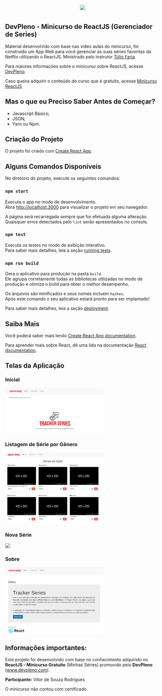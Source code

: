 <p align="center">
<img style="-webkit-user-select: none;padding: 10px;" src="https://sentry.io/_assets/logos/react-wordmark-b42c3682d2e7d4895ecd0f7071fa861ea33fc597332fba475c71ca5999d86eba.svg" height="120">
</p>

## DevPleno - Minicurso de ReactJS (Gerenciador de Series)

Material desenvolvido com base nas vídeo aulas do minicurso, foi construido um App Web para você gerenciar as suas séries favoritas da Netflix utilizando o ReactJS. Ministrado pelo instrutor [Túlio Faria](https://github.com/tuliofaria).

Para maiores informações sobre o minicurso sobre ReactJS, acesse [DevPleno](https://www.devpleno.com/).

Caso queira adquirir o conteúdo do curso que é gratuíto, acesse [Minicurso ReactJS](https://www.devpleno.com/serie-reactjs/)

## Mas o que eu Preciso Saber Antes de Começar?

- Javascript Básico;
- JSON;
- Yarn ou Npm.

## Criação do Projeto

O projeto foi criado com [Create React App](https://github.com/facebook/create-react-app).

## Alguns Comandos Disponíveis

No diretório do projeto, execute os seguintes comandos:

### `npm start`

Executa o app no modo de desenvolvimento.<br>
Abra [http://localhost:3000](http://localhost:3000) para visualizar o projeto em seu navegador.

A página será recarregada sempre que for efetuada alguma alteração.<br>
Quaisquer erros detectados pelo `lint` serão apresentados no console.

### `npm test`

Executa os testes no modo de exibição interativo.<br>
Para saber mais detalhes, leia a seção [running tests](https://facebook.github.io/create-react-app/docs/running-tests).

### `npm run build`

Gera o aplicativo para produção na pasta `build`.<br>
Ele agrupa corretamente todas as bibliotecas utilizadas no modo de produção e otimiza o build para obter o melhor desempenho.

Os arquivos são minificados e seus nomes incluem `hashes`.<br>
Após este comando o seu aplicativo estará pronto para ser implantado!

Para saber mais detalhes, leia a seção [deployment](https://facebook.github.io/create-react-app/docs/deployment).

## Saiba Mais

Você poderá saber mais lendo [Create React App documentation](https://facebook.github.io/create-react-app/docs/getting-started).

Para aprender mais sobre React, dê uma lida na documentação [React documentation](https://reactjs.org/).

## Telas da Aplicação

### Inicial

<img src="https://raw.githubusercontent.com/vs0uz4/tracker-series/master/.screenshots/home.webp" width="320">

### Listagem de Série por Gênero

<img src="https://raw.githubusercontent.com/vs0uz4/tracker-series/master/.screenshots/seriesByGenre.webp" width="320">

### Nova Série

<img src="https://raw.githubusercontent.com/vs0uz4/vs0uz4/tracker-series/master/.screenshots/new.webp" width="320">

### Sobre

<img src="https://raw.githubusercontent.com/vs0uz4/tracker-series/master/.screenshots/about.webp" width="320">

## Informações importantes:

Este projeto foi desenvolvido com base no conhecimento adquirido no **ReactJS - Minicurso Gratuito** (Minhas Séries) promovido pelo **DevPleno** (www.devpleno.com).

**Participante:** Vitor de Souza Rodrigues

O minicurso não contou com certificado.
